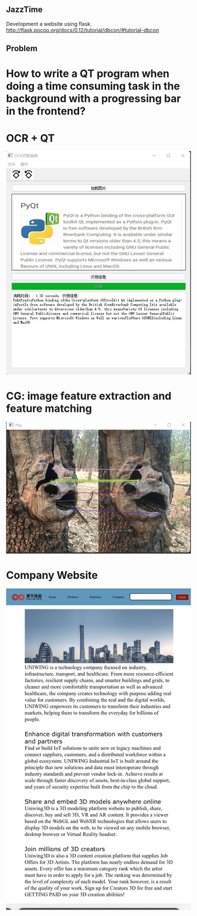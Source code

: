 JazzTime
------------
Development a website using flask.
http://flask.pocoo.org/docs/0.12/tutorial/dbcon/#tutorial-dbcon

Problem 
------------
# How to write a QT program when doing a time consuming task in the background with a progressing bar in the frontend?

# OCR + QT
![MainWinow](https://github.com/congweitao/jazz-time/blob/master/ocr-qt/sample.jpg)  
# CG: image feature extraction and feature matching
![Feature Matching](https://github.com/congweitao/jazz-time/blob/master/123.jpg)
# Company Website
![Home Website](https://github.com/congweitao/jazz-time/blob/master/uniwing_website/homesite.jpg)
